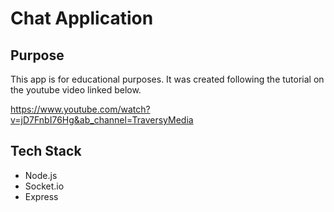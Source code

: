 # Chat Application 

## Purpose
This app is for educational purposes. It was created following the tutorial on the youtube video linked below. 

https://www.youtube.com/watch?v=jD7FnbI76Hg&ab_channel=TraversyMedia

## Tech Stack
- Node.js
- Socket.io 
- Express
